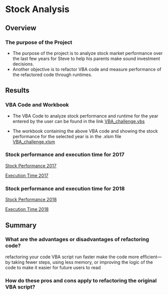 # Stock Analysis 

## Overview

### The purpose of the Project

- The purpose of the project is to analyze stock market performance over the last few years for Steve to help his parents make sound investment decisions.
- Another objective is to refactor VBA code and measure performance of the refactored code through runtimes.

## Results 

### VBA Code and Workbook

- The VBA Code to analyze stock performance and runtime for the year entered by the user can be found in the link [VBA_challenge.vbs](https://github.com/manasidek/stock_analysis/blob/main/VBA_challenge.vbs)

- The workbook containing the above VBA code and showing the stock performance for the selected year is in the .xlsm file [VBA_challenge.xlsm](https://github.com/manasidek/stock_analysis/blob/main/VBA_Challenge.xlsm)

### Stock performance and execution time for 2017
 [Stock Performance 2017]()
 
 [Execution Time 2017]()

### Stock performance and execution time for 2018
  [Stock Performance 2018]()
  
  [Execution Time 2018]()

## Summary

### What are the advantages or disadvantages of refactoring code?
refactoring your code VBA script run faster make the code more efficient—by taking fewer steps, using less memory, or improving the logic of the code to make it easier for future users to read 

### How do these pros and cons apply to refactoring the original VBA script?
